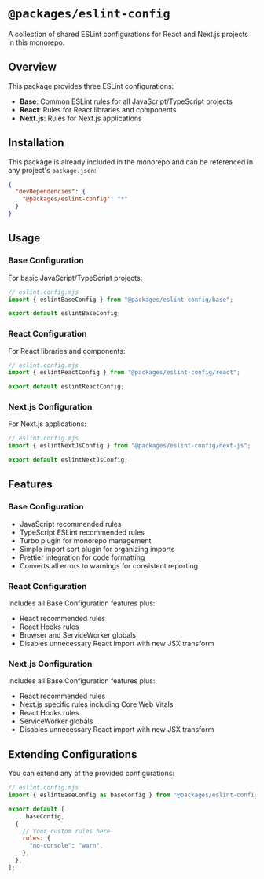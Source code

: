 # `@packages/eslint-config`

A collection of shared ESLint configurations for React and Next.js projects in this monorepo.

## Overview

This package provides three ESLint configurations:

- **Base**: Common ESLint rules for all JavaScript/TypeScript projects
- **React**: Rules for React libraries and components
- **Next.js**: Rules for Next.js applications

## Installation

This package is already included in the monorepo and can be referenced in any project's `package.json`:

```json
{
  "devDependencies": {
    "@packages/eslint-config": "*"
  }
}
```

## Usage

### Base Configuration

For basic JavaScript/TypeScript projects:

```js
// eslint.config.mjs
import { eslintBaseConfig } from "@packages/eslint-config/base";

export default eslintBaseConfig;
```

### React Configuration

For React libraries and components:

```js
// eslint.config.mjs
import { eslintReactConfig } from "@packages/eslint-config/react";

export default eslintReactConfig;
```

### Next.js Configuration

For Next.js applications:

```js
// eslint.config.mjs
import { eslintNextJsConfig } from "@packages/eslint-config/next-js";

export default eslintNextJsConfig;
```

## Features

### Base Configuration

- JavaScript recommended rules
- TypeScript ESLint recommended rules
- Turbo plugin for monorepo management
- Simple import sort plugin for organizing imports
- Prettier integration for code formatting
- Converts all errors to warnings for consistent reporting

### React Configuration

Includes all Base Configuration features plus:

- React recommended rules
- React Hooks rules
- Browser and ServiceWorker globals
- Disables unnecessary React import with new JSX transform

### Next.js Configuration

Includes all Base Configuration features plus:

- React recommended rules
- Next.js specific rules including Core Web Vitals
- React Hooks rules
- ServiceWorker globals
- Disables unnecessary React import with new JSX transform

## Extending Configurations

You can extend any of the provided configurations:

```js
// eslint.config.mjs
import { eslintBaseConfig as baseConfig } from "@packages/eslint-config/base";

export default [
  ...baseConfig,
  {
    // Your custom rules here
    rules: {
      "no-console": "warn",
    },
  },
];
```
